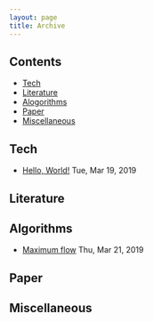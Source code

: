 ```yaml
---
layout: page
title: Archive
---
```

## Contents

* [Tech](#tech)
* [Literature](#literature)
* [Alogorithms](#algorithms)
* [Paper](#paper)
* [Miscellaneous](#miscellaneous)

## Tech

* [Hello, World!](https://congding.info/blog/2019/03/19/hello-world.html)  Tue, Mar 19, 2019 


## Literature

## Algorithms

* [Maximum flow]()  Thu, Mar 21, 2019







## Paper





## Miscellaneous
